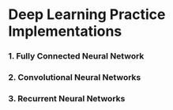 # Deep Learning Practice Implementations

### 1.  Fully Connected Neural Network 

### 2.  Convolutional Neural Networks

### 3.  Recurrent Neural Networks
